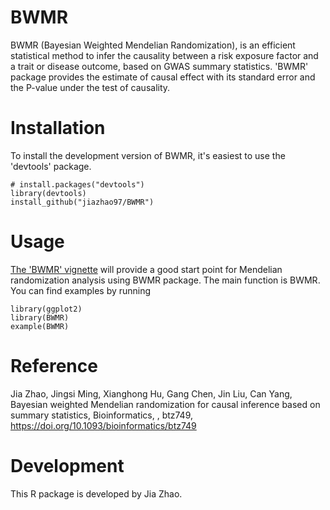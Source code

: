 # BWMR
BWMR (Bayesian Weighted Mendelian Randomization), is an efficient statistical method to infer the causality between a risk exposure factor and a trait or disease outcome, based on GWAS summary statistics. 'BWMR' package provides the estimate of causal effect with its standard error and the P-value under the test of causality.


# Installation
To install the development version of BWMR, it's easiest to use the 'devtools' package.
```
# install.packages("devtools")
library(devtools)
install_github("jiazhao97/BWMR")
```


# Usage
[The 'BWMR' vignette](https://github.com/jiazhao97/BWMR/blob/master/vignettes/BWMR_package.pdf?raw=true) will provide a good start point for Mendelian randomization analysis using BWMR package. The main function is BWMR. You can find examples by running
```
library(ggplot2)
library(BWMR)
example(BWMR)
```


# Reference
Jia Zhao, Jingsi Ming, Xianghong Hu, Gang Chen, Jin Liu, Can Yang, Bayesian weighted Mendelian randomization for causal inference based on summary statistics, Bioinformatics, , btz749, https://doi.org/10.1093/bioinformatics/btz749


# Development
This R package is developed by Jia Zhao.

